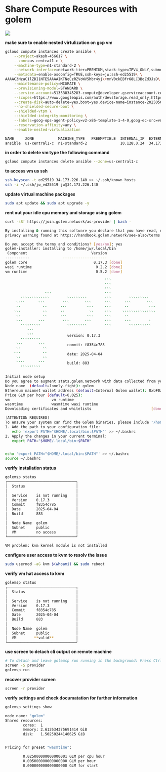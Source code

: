 # Share Compute Resources with golem

![](../images/golem.jpg)

**make sure to enable nested virtulization on gcp vm**
```sh
gcloud compute instances create ansible \
    --project=akash-456617 \
    --zone=us-central1-c \
    --machine-type=n1-standard-2 \
    --network-interface=network-tier=PREMIUM,stack-type=IPV4_ONLY,subnet=default \
    --metadata=enable-osconfig=TRUE,ssh-keys=jw:ssh-ed25519\ \
AAAAC3NzaC1lZDI1NTE5AAAAIKTNqCzRZVoWV5hbr4yj\+mnV0ckEBfr68LC3BqZd3JsD\ jw \
    --maintenance-policy=MIGRATE \
    --provisioning-model=STANDARD \
    --service-account=513538345283-compute@developer.gserviceaccount.com \
    --scopes=https://www.googleapis.com/auth/devstorage.read_only,https://www.googleapis.com/auth/logging.write,https://www.googleapis.com/auth/monitoring.write,https://www.googleapis.com/auth/service.management.readonly,https://www.googleapis.com/auth/servicecontrol,https://www.googleapis.com/auth/trace.append \
    --create-disk=auto-delete=yes,boot=yes,device-name=instance-20250503-150608,disk-resource-policy=projects/akash-456617/regions/us-central1/resourcePolicies/default-schedule-1,image=projects/debian-cloud/global/images/debian-12-bookworm-v20250415,mode=rw,size=100,type=pd-balanced \
    --no-shielded-secure-boot \
    --shielded-vtpm \
    --shielded-integrity-monitoring \
    --labels=goog-ops-agent-policy=v2-x86-template-1-4-0,goog-ec-src=vm_add-gcloud \
    --reservation-affinity=any \
    --enable-nested-virtualization 

NAME     ZONE           MACHINE_TYPE   PREEMPTIBLE  INTERNAL_IP  EXTERNAL_IP     STATUS
ansible  us-central1-c  n1-standard-2               10.128.0.24  34.173.226.140  RUNNING
```

**in order to delete vm type the following command**
```sh
gcloud compute instances delete ansible --zone=us-central1-c
```

**to access vm us ssh**
```sh
ssh-keyscan -t ed25519 34.173.226.140 >> ~/.ssh/known_hosts
ssh -i ~/.ssh/jw_ed25519 jw@34.173.226.140
```

**update virtual machine packages**
```sh
sudo apt update && sudo apt upgrade -y 
```

**rent out your idle cpu memory and storage using golem**
```sh
curl -sSf https://join.golem.network/as-provider | bash -

By installing & running this software you declare that you have read, understood and hereby accept the disclaimer and
privacy warning found at https://handbook.golem.network/see-also/terms

Do you accept the terms and conditions? [yes/no]: yes
golem-installer: installing to /home/jw/.local/bin
 Component                             Version
-----------               --------------------
golem core                              0.17.3 [done]
wasi runtime                             0.2.2 [done]
vm runtime                               0.5.2 [done]

                                             ```
                                             ```
                                             ```
                  ```                        ```
       `````````````        `````````        ```        `````````         ``````````````````
     ````      ```        ```       ```      ```      ```       ```       ```     ``     ```
     ``          ``      ```         ```     ```      ``         ```      ``      ``     ```
    ```          ``      ``           ``     ```     ```````````````      ``      ``     ```
     ``          ``      ```         ```     ```      ``                  ``      ``     ```
     ```       ```        ```       ```      ```      ```        `        ``      ``     ```
       `````````            `````````        ```        ``````````        ``      ``     ```
          ```
          ```               version: 0.17.3
       `````````
     ```       ```          commit: f8354c785
     ``          ``
    ```          ``         date: 2025-04-04
     ``          ``
     ````      ```          build: 883
       `````````

Initial node setup
Do you agree to augment stats.golem.network with data collected from your node (you can check the full range of information transferred in Terms)[allow/deny]? [allow/deny] (default=allow): allow
Node name  (default=lonely-fight): golem
Ethereum mainnet wallet address (default=Internal Golem wallet): 0xbF0a899891ed4084429847219689A81CbC033B79
Price GLM per hour (default=0.025): 
vm                   vm runtime                                        
wasmtime             wasmtime wasi runtime                             
Downloading certificates and whitelists                           [done]

[ATTENTION REQUIRED]
To ensure your system can find the Golem binaries, please include '/home/jw/.local/bin' within your path, by following the instructions below.
1. Add the path to your configuration file:
   echo 'export PATH="$HOME/.local/bin:$PATH"' >> ~/.bashrc
2. Apply the changes in your current terminal:
   export PATH="$HOME/.local/bin:$PATH"


echo 'export PATH="$HOME/.local/bin:$PATH"' >> ~/.bashrc
source ~/.bashrc
```


**verify installation status**
```sh
golemsp status
┌───────────────────────────────┐
│  Status                       │
│                               │
│  Service    is not running    │
│  Version    0.17.3            │
│  Commit     f8354c785         │
│  Date       2025-04-04        │
│  Build      883               │
│                               │
│  Node Name  golem             │
│  Subnet     public            │
│  VM         no access         │
└───────────────────────────────┘

VM problem: kvm kernel module is not installed

```

**configure user access to kvm to resolv the issue**
```sh
sudo usermod -aG kvm $(whoami) && sudo reboot
```

**verify vm hat access to kvm**
```sh
golemsp status
┌───────────────────────────────┐
│  Status                       │
│                               │
│  Service    is not running    │
│  Version    0.17.3            │
│  Commit     f8354c785         │
│  Date       2025-04-04        │
│  Build      883               │
│                               │
│  Node Name  golem             │
│  Subnet     public            │
│  VM        **valid**          │
└───────────────────────────────┘
```

**use screen to detach cli output on remote machine**
```sh
# To detach and leave golemsp run running in the background: Press Ctrl-A followed by D.
screen -S provider
golemsp run
```

**recover provider screen**
```sh
screen -r provider
```

**verify settings and check documatation for further information**
```sh
golemsp settings show

node name: "golem"
Shared resources:
        cores:  1
        memory: 2.612634375691414 GiB
        disk:   1.50250244140625 GiB


Pricing for preset "wasmtime":

        0.025000000000000001 GLM per cpu hour
        0.005000000000000000 GLM per hour
        0.000000000000000000 GLM for start
```
